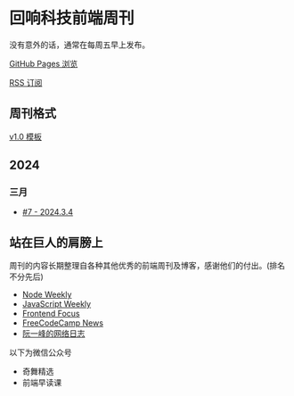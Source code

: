 # 回响科技前端周刊

没有意外的话，通常在每周五早上发布。

[GitHub Pages 浏览]()

[RSS 订阅]()

## 周刊格式

[v1.0 模板](/templates/v1.0.md)

## 2024

### 三月

- [#7 - 2024.3.4](/docs/issue-7.md)

## 站在巨人的肩膀上

周刊的内容长期整理自各种其他优秀的前端周刊及博客，感谢他们的付出。(排名不分先后)

- [Node Weekly](https://nodeweekly.com)
- [JavaScript Weekly](https://javascriptweekly.com)
- [Frontend Focus](https://frontendfoc.us/)
- [FreeCodeCamp News](https://www.freecodecamp.org/news)
- [阮一峰的网络日志](https://www.ruanyifeng.com/blog)

以下为微信公众号

- 奇舞精选
- 前端早读课
